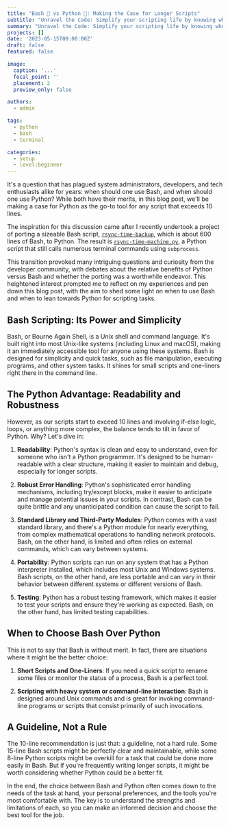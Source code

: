 ```yaml
---
title: "Bash 🐚 vs Python 🐍: Making the Case for Longer Scripts"
subtitle: "Unravel the Code: Simplify your scripting life by knowing when to choose Bash for quick tasks and Python for robust, longer scripts"
summary: "Unravel the Code: Simplify your scripting life by knowing when to choose Bash for quick tasks and Python for robust, longer scripts"
projects: []
date: '2023-05-15T00:00:00Z'
draft: false
featured: false

image:
  caption: '...'
  focal_point: ''
  placement: 2
  preview_only: false

authors:
  - admin

tags:
  - python
  - bash
  - terminal

categories:
  - setup
  - level:beginner
---
```


It's a question that has plagued system administrators, developers, and tech enthusiasts alike for years: when should one use Bash, and when should one use Python? While both have their merits, in this blog post, we'll be making a case for Python as the go-to tool for any script that exceeds 10 lines.

The inspiration for this discussion came after I recently undertook a project of porting a sizeable Bash script, [`rsync-time-backup`](https://github.com/laurent22/rsync-time-backup), which is about 600 lines of Bash, to Python. The result is [`rsync-time-machine.py`](https://github.com/basnijholt/rsync-time-machine.py), a Python script that still calls numerous terminal commands using `subprocess`.

This transition provoked many intriguing questions and curiosity from the developer community, with debates about the relative benefits of Python versus Bash and whether the porting was a worthwhile endeavor. This heightened interest prompted me to reflect on my experiences and pen down this blog post, with the aim to shed some light on when to use Bash and when to lean towards Python for scripting tasks.

## Bash Scripting: Its Power and Simplicity

Bash, or Bourne Again Shell, is a Unix shell and command language.
It's built right into most Unix-like systems (including Linux and macOS), making it an immediately accessible tool for anyone using these systems.
Bash is designed for simplicity and quick tasks, such as file manipulation, executing programs, and other system tasks.
It shines for small scripts and one-liners right there in the command line.

## The Python Advantage: Readability and Robustness

However, as our scripts start to exceed 10 lines and involving if-else logic, loops, or anything more complex, the balance tends to tilt in favor of Python. Why? Let's dive in:

1. **Readability**: Python's syntax is clean and easy to understand, even for someone who isn't a Python programmer. It's designed to be human-readable with a clear structure, making it easier to maintain and debug, especially for longer scripts.

2. **Robust Error Handling**: Python's sophisticated error handling mechanisms, including try/except blocks, make it easier to anticipate and manage potential issues in your scripts. In contrast, Bash can be quite brittle and any unanticipated condition can cause the script to fail.

3. **Standard Library and Third-Party Modules**: Python comes with a vast standard library, and there's a Python module for nearly everything, from complex mathematical operations to handling network protocols. Bash, on the other hand, is limited and often relies on external commands, which can vary between systems.

4. **Portability**: Python scripts can run on any system that has a Python interpreter installed, which includes most Unix and Windows systems. Bash scripts, on the other hand, are less portable and can vary in their behavior between different systems or different versions of Bash.

5. **Testing**: Python has a robust testing framework, which makes it easier to test your scripts and ensure they're working as expected. Bash, on the other hand, has limited testing capabilities.

## When to Choose Bash Over Python

This is not to say that Bash is without merit. In fact, there are situations where it might be the better choice:

1. **Short Scripts and One-Liners**: If you need a quick script to rename some files or monitor the status of a process, Bash is a perfect tool.

2. **Scripting with heavy system or command-line interaction**: Bash is designed around Unix commands and is great for invoking command-line programs or scripts that consist primarily of such invocations.

## A Guideline, Not a Rule

The 10-line recommendation is just that: a guideline, not a hard rule. Some 15-line Bash scripts might be perfectly clear and maintainable, while some 8-line Python scripts might be overkill for a task that could be done more easily in Bash. But if you're frequently writing longer scripts, it might be worth considering whether Python could be a better fit.

In the end, the choice between Bash and Python often comes down to the needs of the task at hand, your personal preferences, and the tools you're most comfortable with. The key is to understand the strengths and limitations of each, so you can make an informed decision and choose the best tool for the job.
